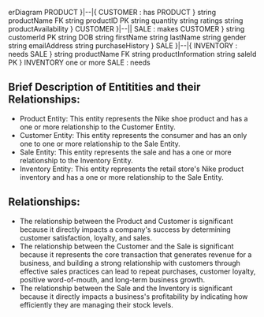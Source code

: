 erDiagram
PRODUCT }|--|{ CUSTOMER : has
PRODUCT }
  string productName FK
  string productID PK
  string quantity
  string ratings
  string productAvailability
}
CUSTOMER }|--|| SALE : makes
CUSTOMER }
  string customerId PK
  string DOB
  string firstName
  string lastName
  string gender
  string emailAddress
  string purchaseHistory
}
SALE }|--|{ INVENTORY : needs
SALE }
  string productName FK
  string productInformation
  string saleId PK
}
INVENTORY one or more SALE : needs

## Brief Description of Entitities and their Relationships:

* Product Entity: This entity represents the Nike shoe product and has a one or more relationship to the Customer Entity.
* Customer Entity: This entity represents the consumer and has an only one to one or more relationship to the Sale Entity.
* Sale Entity: This entity represents the sale and has a one or more relationship to the Inventory Entity.
* Inventory Entity: This entity represents the retail store's Nike product inventory and has a one or more relationship to the Sale Entity.

## Relationships:

* The relationship between the Product and Customer is significant because it directly impacts a company's success by determining customer satisfaction, loyalty, and sales.
* The relationship between the Customer and the Sale is significant because it represents the core transaction that generates revenue for a business, and building a strong relationship with customers through effective sales practices can lead to repeat purchases, customer loyalty, positive word-of-mouth, and long-term business growth.
* The relationship between the Sale and the Inventory is significant because it directly impacts a business's profitability by indicating how efficiently they are managing their stock levels.
